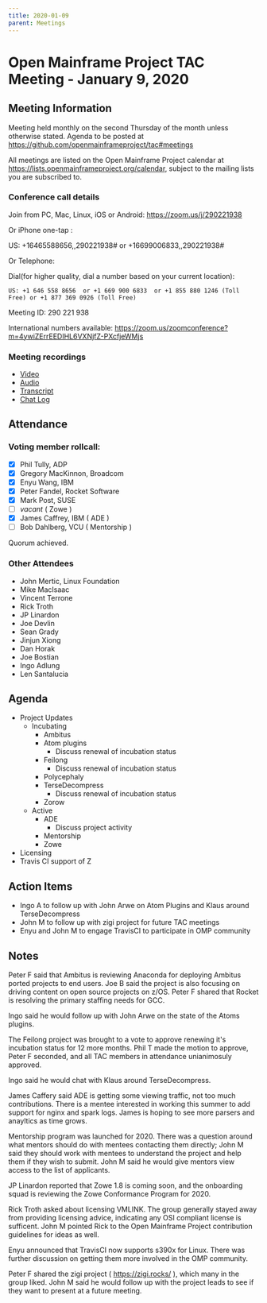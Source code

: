 ```yaml
---
title: 2020-01-09
parent: Meetings
---
```

# Open Mainframe Project TAC Meeting - January 9, 2020

## Meeting Information

Meeting held monthly on the second Thursday of the month unless otherwise stated. Agenda to be posted at https://github.com/openmainframeproject/tac#meetings

All meetings are listed on the Open Mainframe Project calendar at https://lists.openmainframeproject.org/calendar, subject to the mailing lists you are subscribed to.

### Conference call details

Join from PC, Mac, Linux, iOS or Android: https://zoom.us/j/290221938

Or iPhone one-tap :

US: +16465588656,,290221938#  or +16699006833,,290221938#

Or Telephone:

Dial(for higher quality, dial a number based on your current location):

    US: +1 646 558 8656  or +1 669 900 6833  or +1 855 880 1246 (Toll Free) or +1 877 369 0926 (Toll Free)

Meeting ID: 290 221 938

International numbers available: https://zoom.us/zoomconference?m=4ywiZErrEEDIHL6VXNjfZ-PXcfjeWMjs

### Meeting recordings

* [Video](20200109-video.mp4)
* [Audio](20200109-audio.m4a)
* [Transcript](20200109-transcript.vtt)
* [Chat Log](20200109-chatlog.txt)

## Attendance

### Voting member rollcall:

- [X] Phil Tully, ADP
- [X] Gregory MacKinnon, Broadcom
- [X] Enyu Wang, IBM
- [X] Peter Fandel, Rocket Software
- [X] Mark Post, SUSE
- [ ] _vacant_ ( Zowe )
- [X] James Caffrey, IBM ( ADE )
- [ ] Bob Dahlberg, VCU ( Mentorship )

Quorum achieved.

### Other Attendees

* John Mertic, Linux Foundation
* Mike MacIsaac
* Vincent Terrone
* Rick Troth
* JP Linardon
* Joe Devlin
* Sean Grady
* Jinjun Xiong
* Dan Horak
* Joe Bostian
* Ingo Adlung
* Len Santalucia

## Agenda

* Project Updates
  * Incubating
    * Ambitus
    * Atom plugins
      * Discuss renewal of incubation status
    * Feilong
      * Discuss renewal of incubation status
    * Polycephaly
    * TerseDecompress
      * Discuss renewal of incubation status
    * Zorow
  * Active
    * ADE
      * Discuss project activity
    * Mentorship
    * Zowe
* Licensing
* Travis CI support of Z

## Action Items

* Ingo A to follow up with John Arwe on Atom Plugins and Klaus around TerseDecompress
* John M to follow up with zigi project for future TAC meetings
* Enyu and John M to engage TravisCI to participate in OMP community

## Notes

Peter F said that Ambitus is reviewing Anaconda for deploying Ambitus ported projects to end users. Joe B said the project is also focusing on driving content on open source projects on z/OS. Peter F shared that Rocket is resolving the primary staffing needs for GCC.

Ingo said he would follow up with John Arwe on the state of the Atoms plugins.

The Feilong project was brought to a vote to approve renewing it's incubation status for 12 more months. Phil T made the motion to approve, Peter F seconded, and all TAC members in attendance unianimosuly approved.

Ingo said he would chat with Klaus around TerseDecompress.

James Caffery said ADE is getting some viewing traffic, not too much contributions. There is a mentee interested in working this summer to add support for nginx and spark logs. James is hoping to see more parsers and anayltics as time grows.

Mentorship program was launched for 2020. There was a question around what mentors should do with mentees contacting them directly; John M said they should work with mentees to understand the project and help them if they wish to submit. John M said he would give mentors view access to the list of applicants.

JP Linardon reported that Zowe 1.8 is coming soon, and the onboarding squad is reviewing the Zowe Conformance Program for 2020.

Rick Troth asked about licensing VMLINK. The group generally stayed away from providing licensing advice, indicating any OSI compliant license is sufficent. John M pointed Rick to the Open Mainframe Project contribution guidelines for ideas as well.

Enyu announced that TravisCI now supports s390x for Linux. There was further discussion on getting them more involved in the OMP community.

Peter F shared the zigi project ( https://zigi.rocks/ ), which many in the group liked. John M said he would follow up with the project leads to see if they want to present at a future meeting.
